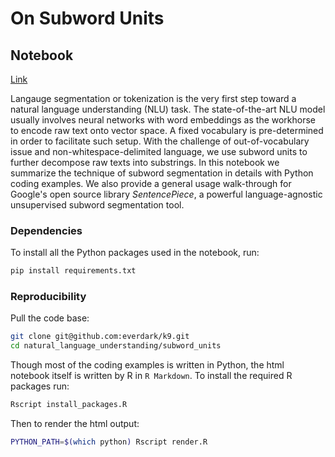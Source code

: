 # On Subword Units

## Notebook

[Link](https://everdark.github.io/k9/natural_language_understanding/subword_units/subword_units.nb.html)

Langauge segmentation or tokenization is the very first step toward a natural language understanding (NLU) task.
The state-of-the-art NLU model usually involves neural networks with word embeddings as the workhorse to encode raw text onto vector space.
A fixed vocabulary is pre-determined in order to facilitate such setup.
With the challenge of out-of-vocabulary issue and non-whitespace-delimited language,
we use subword units to further decompose raw texts into substrings.
In this notebook we summarize the technique of subword segmentation in details with Python coding examples.
We also provide a general usage walk-through for Google's open source library *SentencePiece*,
a powerful language-agnostic unsupervised subword segmentation tool.

### Dependencies

To install all the Python packages used in the notebook, run:

```sh
pip install requirements.txt
```

### Reproducibility

Pull the code base:

```sh
git clone git@github.com:everdark/k9.git
cd natural_language_understanding/subword_units
```

Though most of the coding examples is written in Python,
the html notebook itself is written by R in `R Markdown`.
To install the required R packages run:

```sh
Rscript install_packages.R
```

Then to render the html output:

```sh
PYTHON_PATH=$(which python) Rscript render.R
```
